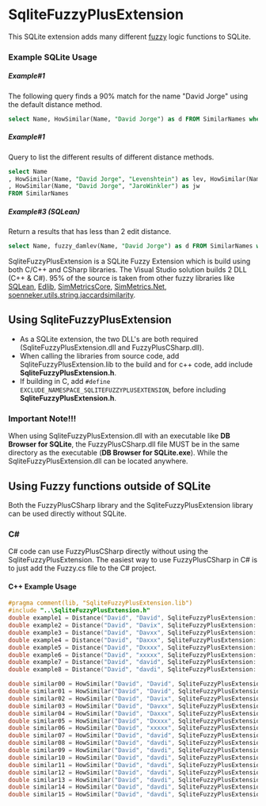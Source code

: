 # SqliteFuzzyPlusExtension
This SQLite extension adds many different [fuzzy](https://en.wikipedia.org/wiki/Fuzzy_logic) logic functions to SQLite.
### Example SQLite Usage
##### Example#1
The following query finds a 90% match for the name "David Jorge" using the default distance method.
```` SQL
select Name, HowSimilar(Name, "David Jorge") as d FROM SimilarNames where d > .9
````
##### Example#1
Query to list the different results of different distance methods.
```` SQL
select Name
, HowSimilar(Name, "David Jorge", "Levenshtein") as lev, HowSimilar(Name, "David Jorge", "DamerauLevenshtein") as dlev, HowSimilar(Name, "David Jorge", "LongestCommonSequence") as lcs, HowSimilar(Name, "David Jorge", "NeedlemanWunsch") as n
, HowSimilar(Name, "David Jorge", "JaroWinkler") as jw
FROM SimilarNames
````
##### Example#3 (SQLean)
Return a results that has less than 2 edit distance.
```` SQL
select Name, fuzzy_damlev(Name, "David Jorge") as d FROM SimilarNames where d < 2
````

SqliteFuzzyPlusExtension is a SQLite Fuzzy Extension which is build using both C/C++ and CSharp libraries. The Visual Studio solution builds 2 DLL (C++ & C#).
95% of the source is taken from other fuzzy libraries like [SQLean](https://github.com/nalgeon/sqlean), [Edlib](https://github.com/Martinsos/edlib), [SimMetricsCore](https://github.com/HamedFathi/SimMetricsCore), [SimMetrics.Net](https://github.com/StefH/SimMetrics.Net), [soenneker.utils.string.jaccardsimilarity](https://github.com/soenneker/soenneker.utils.string.jaccardsimilarity).

## Using SqliteFuzzyPlusExtension
- As a SQLite extension, the two DLL's are both required (SqliteFuzzyPlusExtension.dll and FuzzyPlusCSharp.dll). 
- When calling the libraries from source code, add SqliteFuzzyPlusExtension.lib to the build and for c++ code, add include **SqliteFuzzyPlusExtension.h**.
- If building in C, add ``#define EXCLUDE_NAMESPACE_SQLITEFUZZYPLUSEXTENSION``, before including **SqliteFuzzyPlusExtension.h**.

### Important Note!!!
When using SqliteFuzzyPlusExtension.dll with an executable like **DB Browser for SQLite**, the FuzzyPlusCSharp.dll file MUST be in the same directory as the executable (**DB Browser for SQLite.exe**). While the SqliteFuzzyPlusExtension.dll can be located anywhere.

## Using Fuzzy functions outside of SQLite
Both the FuzzyPlusCSharp library and the SqliteFuzzyPlusExtension library can be used directly without SQLite.
### C#
C# code can use FuzzyPlusCSharp directly without using the SqliteFuzzyPlusExtension. The easiest way to use FuzzyPlusCSharp in C# is to just add the Fuzzy.cs file to the C# project.

#### C++ Example Usage
```` C++
#pragma comment(lib, "SqliteFuzzyPlusExtension.lib")
#include "..\SqliteFuzzyPlusExtension.h"
double example1 = Distance("David", "David", SqliteFuzzyPlusExtension::Levenshtein);
double example2 = Distance("David", "Davix", SqliteFuzzyPlusExtension::DamerauLevenshtein);
double example3 = Distance("David", "Davxx", SqliteFuzzyPlusExtension::JaroWinkler);
double example4 = Distance("David", "Daxxx", SqliteFuzzyPlusExtension::Fuzzy_Leven);
double example5 = Distance("David", "Dxxxx", SqliteFuzzyPlusExtension::Fuzzy_Damlev);
double example6 = Distance("David", "xxxxx", SqliteFuzzyPlusExtension::Fuzzy_Jarowin);
double example7 = Distance("David", "david", SqliteFuzzyPlusExtension::iLevenshtein);
double example8 = Distance("David", "davdi", SqliteFuzzyPlusExtension::iLevenshtein);

double similar00 = HowSimilar("David", "David", SqliteFuzzyPlusExtension::UseDefaultDistanceMethod);
double similar01 = HowSimilar("David", "David", SqliteFuzzyPlusExtension::Levenshtein);
double similar02 = HowSimilar("David", "Davix", SqliteFuzzyPlusExtension::LongestCommonSequence);
double similar03 = HowSimilar("David", "Davxx", SqliteFuzzyPlusExtension::JaccardIndex);
double similar04 = HowSimilar("David", "Daxxx", SqliteFuzzyPlusExtension::OverlapCoefficient);
double similar05 = HowSimilar("David", "Dxxxx", SqliteFuzzyPlusExtension::NeedlemanWunsch);
double similar06 = HowSimilar("David", "xxxxx", SqliteFuzzyPlusExtension::SorensenDiceDistance);
double similar07 = HowSimilar("David", "david", SqliteFuzzyPlusExtension::RatcliffObershelpSimilarityDistance);
double similar08 = HowSimilar("David", "davdi", SqliteFuzzyPlusExtension::HammingDistance);
double similar09 = HowSimilar("David", "davdi", SqliteFuzzyPlusExtension::LongestCommonSubstringDistance);
double similar10 = HowSimilar("David", "davdi", SqliteFuzzyPlusExtension::LongestCommonSubsequenceDistance);
double similar11 = HowSimilar("David", "davdi", SqliteFuzzyPlusExtension::JaroDistance);
double similar12 = HowSimilar("David", "davdi", SqliteFuzzyPlusExtension::NormalizedLevenshteinDistance);
double similar13 = HowSimilar("David", "davdi", SqliteFuzzyPlusExtension::Levenshtein2Distance);
double similar14 = HowSimilar("David", "davdi", SqliteFuzzyPlusExtension::TanimotoCoefficientDistance);
double similar15 = HowSimilar("David", "davdi", SqliteFuzzyPlusExtension::EdlibDistance);
````

